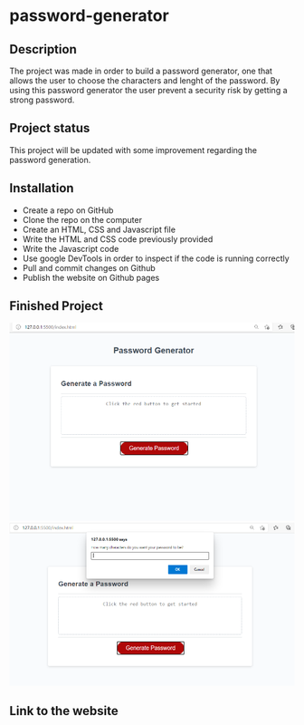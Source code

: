 # password-generator

## Description
The project was made in order to build a password generator, one that allows the user to choose the characters and lenght of the password. By using this password generator the user prevent a security risk by getting a strong password. 

## Project status
This project will be updated with some improvement regarding the password generation. 

## Installation
 * Create a repo on GitHub
 * Clone the repo on the computer
 * Create an HTML, CSS and Javascript file
 * Write the HTML and CSS code previously provided
 * Write the Javascript code
 * Use google DevTools in order to inspect if the code is running correctly
 * Pull and commit changes on Github
 * Publish the website on Github pages

## Finished Project

![Password GeneratorScreenshots.](./Password-generator-SS1.PNG)
![Password GeneratorScreenshots.](./Password-generator-SS2.PNG)

## Link to the website



